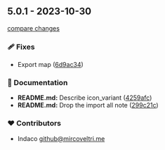 ## 5.0.1 - 2023-10-30

[compare changes](https://github.com/indaco/svelte-iconoir/compare/v5.0.0...v5.0.1)

### 🩹 Fixes

- Export map ([6d9ac34](https://github.com/indaco/svelte-iconoir/commit/6d9ac34))

### 📖 Documentation

- **README.md:** Describe icon_variant ([4259afc](https://github.com/indaco/svelte-iconoir/commit/4259afc))
- **README.md:** Drop the import all note ([299c21c](https://github.com/indaco/svelte-iconoir/commit/299c21c))

### ❤️ Contributors

- Indaco <github@mircoveltri.me>
